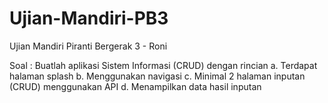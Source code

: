 # Ujian-Mandiri-PB3
Ujian Mandiri Piranti Bergerak 3 - Roni

Soal :
Buatlah aplikasi Sistem Informasi (CRUD) dengan rincian 
a. Terdapat halaman splash
b. Menggunakan navigasi
c. Minimal 2 halaman inputan (CRUD) menggunakan API
d. Menampilkan data hasil inputan
